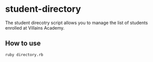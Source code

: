 # student-directory

The student direcotry script allows you to manage the list of students enrolled at Villains Academy.


## How to use

```shell
ruby directory.rb
```